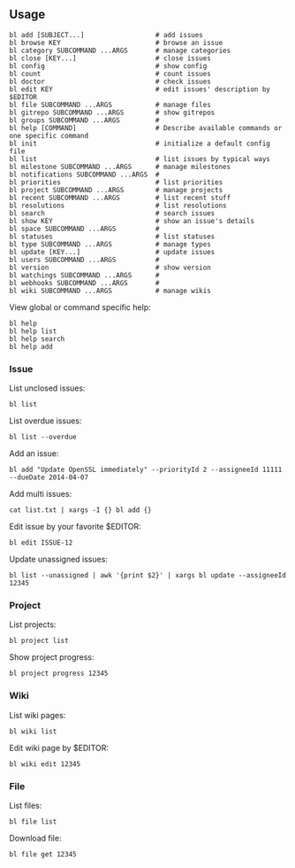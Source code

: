 ## Usage

```
bl add [SUBJECT...]                  # add issues
bl browse KEY                        # browse an issue
bl category SUBCOMMAND ...ARGS       # manage categories
bl close [KEY...]                    # close issues
bl config                            # show config
bl count                             # count issues
bl doctor                            # check issues
bl edit KEY                          # edit issues' description by $EDITOR
bl file SUBCOMMAND ...ARGS           # manage files
bl gitrepo SUBCOMMAND ...ARGS        # show gitrepos
bl groups SUBCOMMAND ...ARGS         #
bl help [COMMAND]                    # Describe available commands or one specific command
bl init                              # initialize a default config file
bl list                              # list issues by typical ways
bl milestone SUBCOMMAND ...ARGS      # manage milestones
bl notifications SUBCOMMAND ...ARGS  #
bl priorities                        # list priorities
bl project SUBCOMMAND ...ARGS        # manage projects
bl recent SUBCOMMAND ...ARGS         # list recent stuff
bl resolutions                       # list resolutions
bl search                            # search issues
bl show KEY                          # show an issue's details
bl space SUBCOMMAND ...ARGS          #
bl statuses                          # list statuses
bl type SUBCOMMAND ...ARGS           # manage types
bl update [KEY...]                   # update issues
bl users SUBCOMMAND ...ARGS          #
bl version                           # show version
bl watchings SUBCOMMAND ...ARGS      #
bl webhooks SUBCOMMAND ...ARGS       #
bl wiki SUBCOMMAND ...ARGS           # manage wikis
```

View global or command specific help:

    bl help
    bl help list
    bl help search
    bl help add

### Issue

List unclosed issues:

    bl list

List overdue issues:

    bl list --overdue

Add an issue:

    bl add "Update OpenSSL immediately" --priorityId 2 --assigneeId 11111 --dueDate 2014-04-07

Add multi issues:

    cat list.txt | xargs -I {} bl add {}

Edit issue by your favorite $EDITOR:

    bl edit ISSUE-12

Update unassigned issues:

    bl list --unassigned | awk '{print $2}' | xargs bl update --assigneeId 12345

### Project

List projects:

    bl project list

Show project progress:

    bl project progress 12345

### Wiki

List wiki pages:

    bl wiki list

Edit wiki page by $EDITOR:

    bl wiki edit 12345

### File

List files:

    bl file list

Download file:

    bl file get 12345
